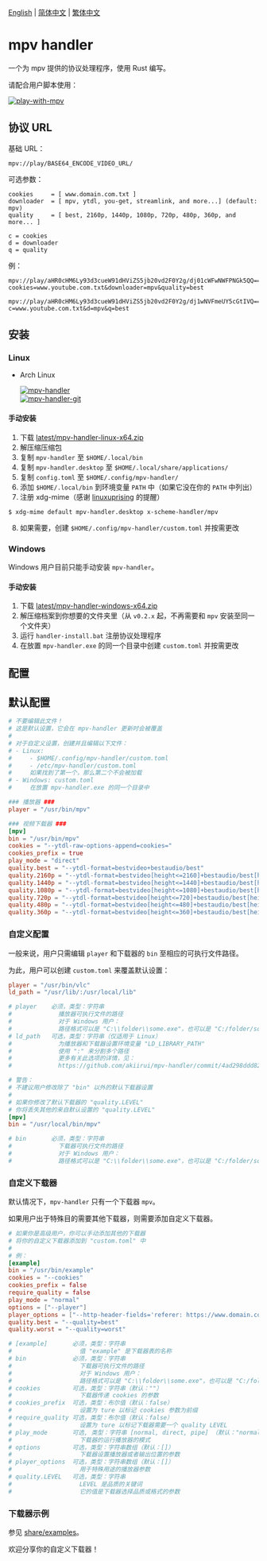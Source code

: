 [English][readme-en] | [简体中文][readme-zh-hans] | [繁体中文][readme-zh-hant]

[readme-en]: https://github.com/akiirui/mpv-handler/blob/main/README.md
[readme-zh-hans]: https://github.com/akiirui/mpv-handler/blob/main/README.zh-Hans.md
[readme-zh-hant]: https://github.com/akiirui/mpv-handler/blob/main/README.zh-Hant.md

# mpv handler

一个为 mpv 提供的协议处理程序，使用 Rust 编写。

请配合用户脚本使用：

[![play-with-mpv][badges-play-with-mpv]][greasyfork-play-with-mpv]

## 协议 URL

基础 URL：

```
mpv://play/BASE64_ENCODE_VIDEO_URL/
```

可选参数：

```
cookies     = [ www.domain.com.txt ]
downloader  = [ mpv, ytdl, you-get, streamlink, and more...] (default: mpv)
quality     = [ best, 2160p, 1440p, 1080p, 720p, 480p, 360p, and more... ]

c = cookies
d = downloader
q = quality
```

例：

```
mpv://play/aHR0cHM6Ly93d3cueW91dHViZS5jb20vd2F0Y2g/dj01cWFwNWFPNGk5QQ==/?cookies=www.youtube.com.txt&downloader=mpv&quality=best

mpv://play/aHR0cHM6Ly93d3cueW91dHViZS5jb20vd2F0Y2g/dj1wNVFmeUY5cGtIVQ==/?c=www.youtube.com.txt&d=mpv&q=best
```

## 安装

### Linux

- Arch Linux

  [![mpv-handler][badges-aur]][download-aur] \
  [![mpv-handler-git][badges-aur-git]][download-aur-git]

#### 手动安装

1. 下载 [latest/mpv-handler-linux-x64.zip][download-linux]
2. 解压缩压缩包
3. 复制 `mpv-handler` 至 `$HOME/.local/bin`
4. 复制 `mpv-handler.desktop` 至 `$HOME/.local/share/applications/`
5. 复制 `config.toml` 至 `$HOME/.config/mpv-handler/`
6. 添加 `$HOME/.local/bin` 到环境变量 `PATH` 中（如果它没在你的 `PATH` 中列出）
7. 注册 xdg-mime（感谢 [linuxuprising][linuxuprising] 的提醒）

```
$ xdg-mime default mpv-handler.desktop x-scheme-handler/mpv
```

8. 如果需要，创建 `$HOME/.config/mpv-handler/custom.toml` 并按需更改

### Windows

Windows 用户目前只能手动安装 `mpv-handler`。

#### 手动安装

1. 下载 [latest/mpv-handler-windows-x64.zip][download-windows]
2. 解压缩档案到你想要的文件夹里（从 `v0.2.x` 起，不再需要和 `mpv` 安装至同一个文件夹）
3. 运行 `handler-install.bat` 注册协议处理程序
4. 在放置 `mpv-handler.exe` 的同一个目录中创建 `custom.toml` 并按需更改

[badges-aur-git]: https://img.shields.io/aur/version/mpv-handler-git?label=mpv-handler-git&style=for-the-badge
[badges-aur]: https://img.shields.io/aur/version/mpv-handler?label=mpv-handler&style=for-the-badge
[badges-play-with-mpv]: https://img.shields.io/badge/dynamic/json?style=for-the-badge&label=play-with-mpv&prefix=v&query=version&url=https%3A%2F%2Fgreasyfork.org%2Fscripts%2F416271.json
[download-aur-git]: https://aur.archlinux.org/packages/mpv-handler-git/
[download-aur]: https://aur.archlinux.org/packages/mpv-handler/
[download-linux]: https://github.com/akiirui/mpv-handler/releases/latest/download/mpv-handler-linux-x64.zip
[download-windows]: https://github.com/akiirui/mpv-handler/releases/latest/download/mpv-handler-windows-x64.zip
[greasyfork-play-with-mpv]: https://greasyfork.org/scripts/416271-play-with-mpv
[linuxuprising]: https://www.linuxuprising.com/2021/07/open-youtube-and-more-videos-from-your.html

## 配置

## 默认配置

```toml
# 不要编辑此文件！
# 这是默认设置，它会在 mpv-handler 更新时会被覆盖
#
# 对于自定义设置，创建并且编辑以下文件：
# - Linux:
#     - $HOME/.config/mpv-handler/custom.toml
#     - /etc/mpv-handler/custom.toml
#     如果找到了第一个，那么第二个不会被加载
# - Windows: custom.toml
#     在放置 mpv-handler.exe 的同一个目录中

### 播放器 ###
player = "/usr/bin/mpv"

### 视频下载器 ###
[mpv]
bin = "/usr/bin/mpv"
cookies = "--ytdl-raw-options-append=cookies="
cookies_prefix = true
play_mode = "direct"
quality.best = "--ytdl-format=bestvideo+bestaudio/best"
quality.2160p = "--ytdl-format=bestvideo[height<=2160]+bestaudio/best[height<=2160]/best"
quality.1440p = "--ytdl-format=bestvideo[height<=1440]+bestaudio/best[height<=1440]/best"
quality.1080p = "--ytdl-format=bestvideo[height<=1080]+bestaudio/best[height<=1080]/best"
quality.720p = "--ytdl-format=bestvideo[height<=720]+bestaudio/best[height<=720]/best"
quality.480p = "--ytdl-format=bestvideo[height<=480]+bestaudio/best[height<=480]/best"
quality.360p = "--ytdl-format=bestvideo[height<=360]+bestaudio/best[height<=360]/best"
```

### 自定义配置

一般来说，用户只需编辑 `player` 和下载器的 `bin` 至相应的可执行文件路径。

为此，用户可以创建 `custom.toml` 来覆盖默认设置：

```toml
player = "/usr/bin/vlc"
ld_path = "/usr/lib/:/usr/local/lib"

# player    必须，类型：字符串
#             播放器可执行文件的路径
#             对于 Windows 用户：
#             路径格式可以是 "C:\\folder\\some.exe"，也可以是 "C:/folder/some.exe"
# ld_path   可选，类型：字符串（仅适用于 Linux）
#             为播放器和下载器设置环境变量 "LD_LIBRARY_PATH"
#             使用 ":" 来分割多个路径
#             更多有关此选项的详情，见：
#             https://github.com/akiirui/mpv-handler/commit/4ad298ddd82bc3fa0303f8cc11474df506531d33

# 警告：
# 不建议用户修改除了 "bin" 以外的默认下载器设置
#
# 如果你修改了默认下载器的 "quality.LEVEL"
# 你将丢失其他的来自默认设置的 "quality.LEVEL"
[mpv]
bin = "/usr/local/bin/mpv"

# bin       必须，类型：字符串
#             下载器可执行文件的路径
#             对于 Windows 用户：
#             路径格式可以是 "C:\\folder\\some.exe"，也可以是 "C:/folder/some.exe"
```

### 自定义下载器

默认情况下，`mpv-handler` 只有一个下载器 `mpv`。

如果用户出于特殊目的需要其他下载器，则需要添加自定义下载器。

```toml
# 如果你是高级用户，你可以手动添加其他的下载器
# 将你的自定义下载器添加到 "custom.toml" 中
#
# 例：
[example]
bin = "/usr/bin/example"
cookies = "--cookies"
cookies_prefix = false
require_quality = false
play_mode = "normal"
options = ["--player"]
player_options = ["--http-header-fields='referer: https://www.domain.com'"]
quality.best = "--quality=best"
quality.worst = "--quality=worst"

# [example]       必须，类型：字符串
#                   值 "example" 是下载器表的名称
# bin             必须，类型：字符串
#                   下载器可执行文件的路径
#                   对于 Windows 用户：
#                   路径格式可以是 "C:\\folder\\some.exe"，也可以是 "C:/folder/some.exe"
# cookies         可选，类型：字符串（默认：""）
#                   下载器传递 cookies 的参数
# cookies_prefix  可选，类型：布尔值（默认：false）
#                   设置为 ture 以标记 cookies 参数为前缀
# require_quality 可选，类型：布尔值（默认：false）
#                   设置为 ture 以标记下载器需要一个 quality LEVEL
# play_mode       可选, 类型：字符串 [normal, direct, pipe] （默认："normal")
#                   下载器的运行播放器的模式
# options         可选，类型：字符串数组（默认：[]）
#                   下载器设置播放器或者输出位置的参数
# player_options  可选，类型：字符串数组（默认：[]）
#                   用于特殊用途的播放器参数
# quality.LEVEL   可选，类型：字符串
#                   LEVEL 是品质的关键词
#                   它的值是下载器选择品质或格式的参数
```

### 下载器示例

参见 [share/examples][examples]。

欢迎分享你的自定义下载器！

[examples]: https://github.com/akiirui/mpv-handler/tree/main/share/examples
